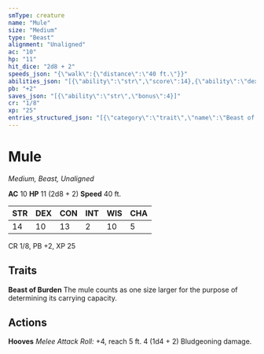 ```yaml
---
smType: creature
name: "Mule"
size: "Medium"
type: "Beast"
alignment: "Unaligned"
ac: "10"
hp: "11"
hit_dice: "2d8 + 2"
speeds_json: "{\"walk\":{\"distance\":\"40 ft.\"}}"
abilities_json: "[{\"ability\":\"str\",\"score\":14},{\"ability\":\"dex\",\"score\":10},{\"ability\":\"con\",\"score\":13},{\"ability\":\"int\",\"score\":2},{\"ability\":\"wis\",\"score\":10},{\"ability\":\"cha\",\"score\":5}]"
pb: "+2"
saves_json: "[{\"ability\":\"str\",\"bonus\":4}]"
cr: "1/8"
xp: "25"
entries_structured_json: "[{\"category\":\"trait\",\"name\":\"Beast of Burden\",\"text\":\"The mule counts as one size larger for the purpose of determining its carrying capacity.\"},{\"category\":\"action\",\"name\":\"Hooves\",\"text\":\"*Melee Attack Roll:* +4, reach 5 ft. 4 (1d4 + 2) Bludgeoning damage.\"}]"
---
```


# Mule
*Medium, Beast, Unaligned*

**AC** 10
**HP** 11 (2d8 + 2)
**Speed** 40 ft.

| STR | DEX | CON | INT | WIS | CHA |
| --- | --- | --- | --- | --- | --- |
| 14 | 10 | 13 | 2 | 10 | 5 |

CR 1/8, PB +2, XP 25

## Traits

**Beast of Burden**
The mule counts as one size larger for the purpose of determining its carrying capacity.

## Actions

**Hooves**
*Melee Attack Roll:* +4, reach 5 ft. 4 (1d4 + 2) Bludgeoning damage.
